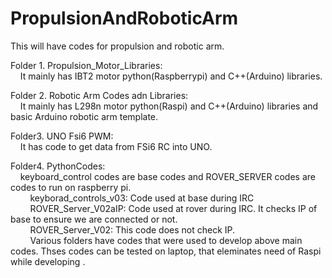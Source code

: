 # PropulsionAndRoboticArm
This will have codes for propulsion and robotic arm.  

Folder 1. Propulsion_Motor_Libraries:  
&nbsp; &nbsp; It mainly has IBT2 motor python(Raspberrypi) and C++(Arduino) libraries.  
  
Folder 2. Robotic Arm Codes adn Libraries:  
&nbsp; &nbsp; It mainly has L298n motor python(Raspi) and C++(Arduino) libraries and basic Arduino robotic arm template.  

Folder3. UNO Fsi6 PWM:  
&nbsp; &nbsp; It has code to get data from FSi6 RC into UNO.  

Folder4. PythonCodes:  
&nbsp; &nbsp; keyboard_control codes are base codes and ROVER_SERVER codes are codes to run on raspberry pi.  
&nbsp; &nbsp; &nbsp; &nbsp; keyborad_controls_v03: Code used at base during IRC  
&nbsp; &nbsp; &nbsp; &nbsp; ROVER_Server_V02aIP: Code used at rover during IRC. It checks IP of base to ensure we are connected or not.   
&nbsp; &nbsp; &nbsp; &nbsp; ROVER_Server_V02: This code does not check IP.  
&nbsp; &nbsp; &nbsp; &nbsp; Various folders have codes that were used to develop above main codes. Thses codes can be tested on laptop, that eleminates need of Raspi while developing . 
